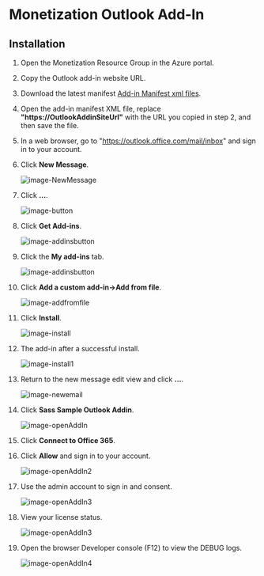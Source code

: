 # Monetization Outlook Add-In

## Installation

1. Open the Monetization Resource Group in the Azure portal.

1. Copy the Outlook add-in website URL.

1. Download the latest manifest [Add-in Manifest xml files](OutlookAddInManifest.xml).

1. Open the add-in manifest XML file, replace **"https://OutlookAddinSiteUrl"** with the URL you copied in step 2, and then save the file.

1. In a web browser, go to "https://outlook.office.com/mail/inbox" and sign in to your account.

1. Click **New Message**.

   ![image-NewMessage](Images/2.png)

1. Click **…**.

   ![image-button](Images/3.png)

1. Click **Get Add-ins**.

   ![image-addinsbutton](Images/4.png)

1. Click the **My add-ins** tab.

   ![image-addinsbutton](Images/5.png)

1. Click **Add a custom add-in->Add from file**.

    ![image-addfromfile](Images/6.png)

1. Click **Install**.

    ![image-install](Images/7.png)

1. The add-in after a successful install.

    ![image-install1](Images/8.png)

1. Return to the new message edit view and click **…**.

    ![image-newemail](Images/9.png)

1. Click **Sass Sample Outlook Addin**.

    ![image-openAddIn](Images/10.png)

1. Click **Connect to Office 365**.

1. Click **Allow** and sign in to your account.

    ![image-openAddIn2](Images/12.png)

1. Use the admin account to sign in and consent.

    ![image-openAddIn3](Images/15.png)

1. View your license status.

    ![image-openAddIn3](Images/13.png)

1. Open the browser Developer console (F12) to view the DEBUG logs.

    ![image-openAddIn4](Images/27.png)

